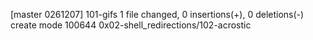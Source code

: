 [master 0261207] 101-gifs
 1 file changed, 0 insertions(+), 0 deletions(-)
 create mode 100644 0x02-shell_redirections/102-acrostic
